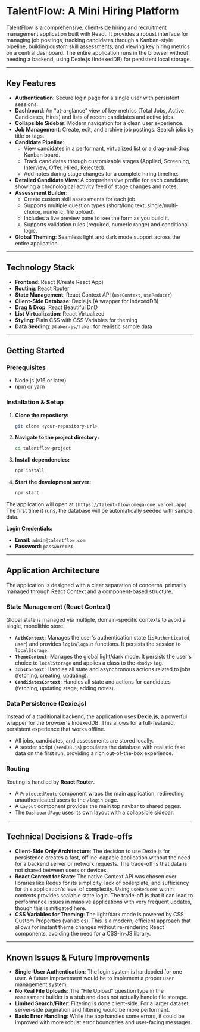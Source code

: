 # TalentFlow: A Mini Hiring Platform

TalentFlow is a comprehensive, client-side hiring and recruitment management application built with React. It provides a robust interface for managing job postings, tracking candidates through a Kanban-style pipeline, building custom skill assessments, and viewing key hiring metrics on a central dashboard. The entire application runs in the browser without needing a backend, using Dexie.js (IndexedDB) for persistent local storage.


---

## Key Features

* **Authentication**: Secure login page for a single user with persistent sessions.
* **Dashboard**: An "at-a-glance" view of key metrics (Total Jobs, Active Candidates, Hires) and lists of recent candidates and active jobs.
* **Collapsible Sidebar**: Modern navigation for a clean user experience.
* **Job Management**: Create, edit, and archive job postings. Search jobs by title or tags.
* **Candidate Pipeline**:
    * View candidates in a performant, virtualized list or a drag-and-drop Kanban board.
    * Track candidates through customizable stages (Applied, Screening, Interview, Offer, Hired, Rejected).
    * Add notes during stage changes for a complete hiring timeline.
* **Detailed Candidate View**: A comprehensive profile for each candidate, showing a chronological activity feed of stage changes and notes.
* **Assessment Builder**:
    * Create custom skill assessments for each job.
    * Supports multiple question types (short/long text, single/multi-choice, numeric, file upload).
    * Includes a live preview pane to see the form as you build it.
    * Supports validation rules (required, numeric range) and conditional logic.
* **Global Theming**: Seamless light and dark mode support across the entire application.

---

## Technology Stack

* **Frontend**: React (Create React App)
* **Routing**: React Router
* **State Management**: React Context API (`useContext`, `useReducer`)
* **Client-Side Database**: Dexie.js (A wrapper for IndexedDB)
* **Drag & Drop**: React Beautiful DnD
* **List Virtualization**: React Virtualized
* **Styling**: Plain CSS with CSS Variables for theming
* **Data Seeding**: `@faker-js/faker` for realistic sample data

---

## Getting Started

### Prerequisites

* Node.js (v16 or later)
* npm or yarn

### Installation & Setup

1.  **Clone the repository:**
    ```bash
    git clone <your-repository-url>
    ```
2.  **Navigate to the project directory:**
    ```bash
    cd talentflow-project
    ```
3.  **Install dependencies:**
    ```bash
    npm install
    ```
4.  **Start the development server:**
    ```bash
    npm start
    ```

The application will open at `(https://talent-flow-omega-one.vercel.app)`. The first time it runs, the database will be automatically seeded with sample data.

**Login Credentials:**
* **Email:** `admin@talentflow.com`
* **Password:** `password123`

---

## Application Architecture

The application is designed with a clear separation of concerns, primarily managed through React Context and a component-based structure.

### State Management (React Context)

Global state is managed via multiple, domain-specific contexts to avoid a single, monolithic store.

* **`AuthContext`**: Manages the user's authentication state (`isAuthenticated`, `user`) and provides `login`/`logout` functions. It persists the session to `localStorage`.
* **`ThemeContext`**: Manages the global light/dark mode. It persists the user's choice to `localStorage` and applies a class to the `<body>` tag.
* **`JobsContext`**: Handles all state and asynchronous actions related to jobs (fetching, creating, updating).
* **`CandidatesContext`**: Handles all state and actions for candidates (fetching, updating stage, adding notes).

### Data Persistence (Dexie.js)

Instead of a traditional backend, the application uses **Dexie.js**, a powerful wrapper for the browser's IndexedDB. This allows for a full-featured, persistent experience that works offline.

* All jobs, candidates, and assessments are stored locally.
* A seeder script (`seedDB.js`) populates the database with realistic fake data on the first run, providing a rich out-of-the-box experience.

### Routing

Routing is handled by **React Router**.

* A `ProtectedRoute` component wraps the main application, redirecting unauthenticated users to the `/login` page.
* A `Layout` component provides the main top navbar to shared pages.
* The `DashboardPage` uses its own layout with a collapsible sidebar.

---

## Technical Decisions & Trade-offs

* **Client-Side Only Architecture**: The decision to use Dexie.js for persistence creates a fast, offline-capable application without the need for a backend server or network requests. The trade-off is that data is not shared between users or devices.
* **React Context for State**: The native Context API was chosen over libraries like Redux for its simplicity, lack of boilerplate, and sufficiency for this application's level of complexity. Using `useReducer` within contexts provides scalable state logic. The trade-off is that it can lead to performance issues in massive applications with very frequent updates, though this is mitigated here.
* **CSS Variables for Theming**: The light/dark mode is powered by CSS Custom Properties (variables). This is a modern, efficient approach that allows for instant theme changes without re-rendering React components, avoiding the need for a CSS-in-JS library.

---

## Known Issues & Future Improvements

* **Single-User Authentication**: The login system is hardcoded for one user. A future improvement would be to implement a proper user management system.
* **No Real File Uploads**: The "File Upload" question type in the assessment builder is a stub and does not actually handle file storage.
* **Limited Search/Filter**: Filtering is done client-side. For a larger dataset, server-side pagination and filtering would be more performant.
* **Basic Error Handling**: While the app handles some errors, it could be improved with more robust error boundaries and user-facing messages.
